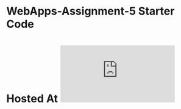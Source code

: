 # WebApps-Assignment-5 Starter Code
# Hosted At ![Click Here](https://44-563-web-apps-f22.github.io/44563-webapps-assignment-5-PratapKumarChowdary/insects.html)
